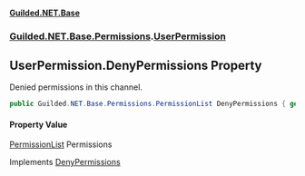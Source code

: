 #### [Guilded.NET.Base](Guilded_NET_Base.md 'Guilded.NET.Base')
### [Guilded.NET.Base.Permissions](Guilded_NET_Base.md#Guilded_NET_Base_Permissions 'Guilded.NET.Base.Permissions').[UserPermission](UserPermission.md 'Guilded.NET.Base.Permissions.UserPermission')
## UserPermission.DenyPermissions Property
Denied permissions in this channel.  
```csharp
public Guilded.NET.Base.Permissions.PermissionList DenyPermissions { get; set; }
```
#### Property Value
[PermissionList](PermissionList.md 'Guilded.NET.Base.Permissions.PermissionList')
Permissions

Implements [DenyPermissions](IPermission_DenyPermissions.md 'Guilded.NET.Base.Permissions.IPermission.DenyPermissions')  
